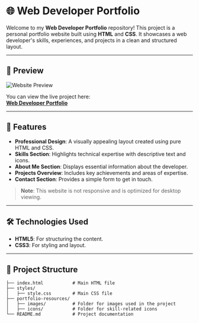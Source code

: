 # 🌐 Web Developer Portfolio

Welcome to my **Web Developer Portfolio** repository! This project is a personal portfolio website built using **HTML** and **CSS**. It showcases a web developer's skills, experiences, and projects in a clean and structured layout. 

---

## 📸 Preview

![Website Preview]([./path-to-your-screenshot.png](https://www.figma.com/design/YimUj2MjMokiNSRnMd4sQx/developer-porttfolio?node-id=22-299&p=f&t=GPS6hFXGsSiu5QlQ-0))

You can view the live project here:  
[**Web Developer Portfolio**]([https://mraysa.github.io/Web-developer-portfolio/](https://mraysa.github.io/Web-developer-portfolio/))

---

## 🚀 Features

- **Professional Design**: A visually appealing layout created using pure HTML and CSS.  
- **Skills Section**: Highlights technical expertise with descriptive text and icons.  
- **About Me Section**: Displays essential information about the developer.  
- **Projects Overview**: Includes key achievements and areas of expertise.  
- **Contact Section**: Provides a simple form to get in touch.  

> **Note**: This website is not responsive and is optimized for desktop viewing.

---

## 🛠️ Technologies Used

- **HTML5**: For structuring the content.  
- **CSS3**: For styling and layout.  

---

## 📂 Project Structure

```plaintext
├── index.html           # Main HTML file
├── styles/
│   ├── style.css        # Main CSS file
├── portfolio-resources/
│   ├── images/          # Folder for images used in the project
│   ├── icons/           # Folder for skill-related icons
└── README.md            # Project documentation
